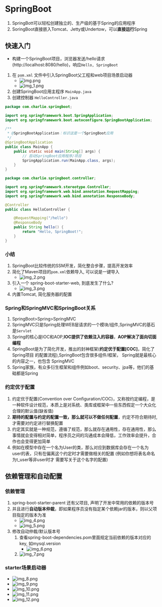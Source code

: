 # SpringBoot

1. SpringBott可以轻松创建独立的、生产级的基于Spring的应用程序
2. SoringBoot直接嵌入Tomcat、Jetty或Undertow，可以**直接运行**Spring

## 快速入门

- 构建一个SpringBoot项目，浏览器发送/hello请求(http://localhost:8080/hello)，响应`Hello, SpringBoot`

1. 在 `pom.xml` 文件中引入SpringBoot父工程和web项目场景启动器
   - ![img.png](img.png)
   - ![img_1.png](img_1.png)
2. 创建SpringBoot应用主程序 `MainApp.java`
3. 创建控制器 `HelloController.java`

```java
package com.charlie.springboot;

import org.springframework.boot.SpringApplication;
import org.springframework.boot.autoconfigure.SpringBootApplication;

/**
 * @SpringBootApplication：标识这是一个SpringBoot应用
 */
@SpringBootApplication
public class MainApp {
    public static void main(String[] args) {
        // 启动SpringBoot应用程序/项目
        SpringApplication.run(MainApp.class, args);
    }
}
```

```java
package com.charlie.springboot.controller;

import org.springframework.stereotype.Controller;
import org.springframework.web.bind.annotation.RequestMapping;
import org.springframework.web.bind.annotation.ResponseBody;

@Controller
public class HelloController {

    @RequestMapping("/hello")
    @ResponseBody
    public String hello() {
        return "Hello, SpringBoot!";
    }
}
```

### 小结

1. SpringBoot比较传统的SSM开发，简化整合步骤，提高开发效率
2. 简化了Maven项目的`pom.xml`依赖导入, 可以说是一键导入
   - ![img_2.png](img_2.png)
3. 引入一个 spring-boot-starter-web, 到底发生了什么?
   - ![img_3.png](img_3.png)
4. 内置Tomcat, 简化服务器的配置

### Spring和SpringMVC和SpringBoot关系

1. SpringBoot>Spring>SpringMVC
2. SpringMVC只是Spring处理WEB层请求的一个模块/组件,SpringMVC的基石是`Servlet`
3. Spring的核心是IOC和AOP,**IOC提供了依赖注入的容器**，**AOP解决了面向切面编程**
4. SpringBoot是为了简化开发，推出的封神框架(**约定优于配置[COC]**，简化了Spring项目 的配置流程),SpringBoot包含很多组件/框架，
   Spring就是最核心的内容之一，也包含 SpringMVC
5. Spring家族，有众多衍生框架和组件例如boot、security、jpa等，他们的基础都是Spring

### 约定优于配置

1. 约定优于配置(Convention over Configuration/COC)，又称按约定编程，是一种软件设计规范，本质上是对系统、类库或框架中一些东西假定一个大众化合理的默认值(缺省值)
2. **期待的配置与约定的配置一致，那么就可以不做任何配置**，约定不符合期待时, 才需要对约定进行替换配置
3. 约定其实就是一种规范，遵循了规范，那么就存在通用性，存在通用性，那么事情就会变得相对简单，程序员之间的沟通成本会降低，工作效率会提升，合作也会变得更加简单
4. 例如在模型中存在一个名为User的类，那么对应到数据库会存在一个名为user的表，只有在偏离这个约定时才需要做相关的配置 (例如你想将表名命名为t_user等非user时才
   需要写关于这个名字的配置)

## 依赖管理和自动配置

### 依赖管理

1. spring-boot-starter-parent 还有父项目, 声明了开发中常用的依赖的版本号
2. 并且进行**自动版本仲裁**，即如果程序员没有指定某个依赖jar的版本，则以父项目指定的版本为准
   - ![img_4.png](img_4.png)
   - ![img_5.png](img_5.png)
3. 修改自动仲裁/默认版本号
   1) 查看spring-boot-dependencies.pom里面规定当前依赖的版本对应的key, 如mysql.version
      - ![img_6.png](img_6.png)
   2) ![img_7.png](img_7.png)

### starter场景启动器

- ![img_8.png](img_8.png)
- ![img_9.png](img_9.png)
- ![img_10.png](img_10.png)
- ![img_11.png](img_11.png)
- ![img_12.png](img_12.png)
